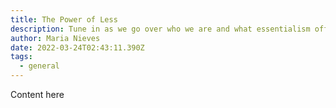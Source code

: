 ```yaml
---
title: The Power of Less
description: Tune in as we go over who we are and what essentialism offers for you.
author: Maria Nieves
date: 2022-03-24T02:43:11.390Z
tags:
  - general
---
```


Content here
